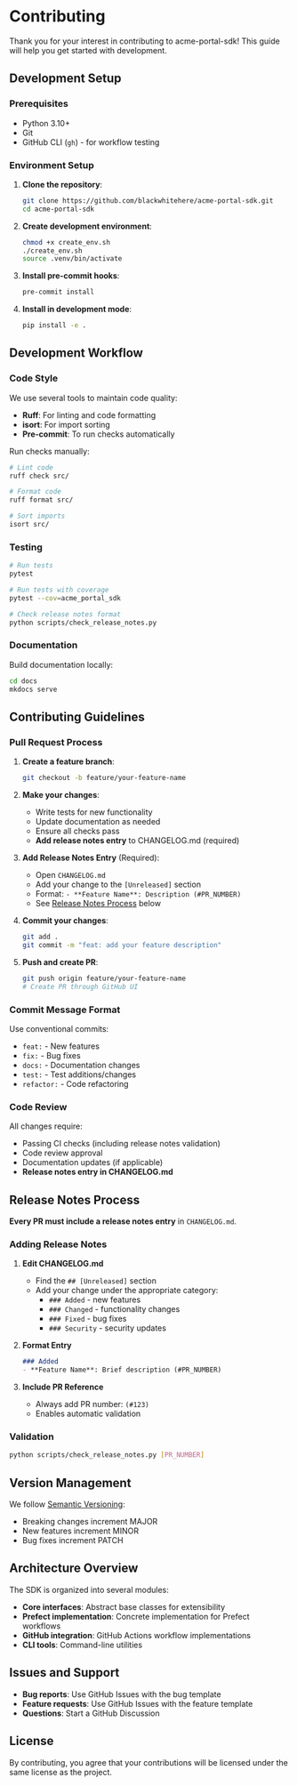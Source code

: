 # Contributing

Thank you for your interest in contributing to acme-portal-sdk! This guide will help you get started with development.

## Development Setup

### Prerequisites

- Python 3.10+
- Git
- GitHub CLI (`gh`) - for workflow testing

### Environment Setup

1. **Clone the repository**:
   ```bash
   git clone https://github.com/blackwhitehere/acme-portal-sdk.git
   cd acme-portal-sdk
   ```

2. **Create development environment**:
   ```bash
   chmod +x create_env.sh
   ./create_env.sh
   source .venv/bin/activate
   ```

3. **Install pre-commit hooks**:
   ```bash
   pre-commit install
   ```

4. **Install in development mode**:
   ```bash
   pip install -e .
   ```

## Development Workflow

### Code Style

We use several tools to maintain code quality:

- **Ruff**: For linting and code formatting
- **isort**: For import sorting
- **Pre-commit**: To run checks automatically

Run checks manually:
```bash
# Lint code
ruff check src/

# Format code
ruff format src/

# Sort imports
isort src/
```

### Testing

```bash
# Run tests
pytest

# Run tests with coverage
pytest --cov=acme_portal_sdk

# Check release notes format
python scripts/check_release_notes.py
```

### Documentation

Build documentation locally:
```bash
cd docs
mkdocs serve
```

## Contributing Guidelines

### Pull Request Process

1. **Create a feature branch**:
   ```bash
   git checkout -b feature/your-feature-name
   ```

2. **Make your changes**:
   - Write tests for new functionality
   - Update documentation as needed
   - Ensure all checks pass
   - **Add release notes entry** to CHANGELOG.md (required)

3. **Add Release Notes Entry** (Required):
   - Open `CHANGELOG.md`
   - Add your change to the `[Unreleased]` section
   - Format: `- **Feature Name**: Description (#PR_NUMBER)`
   - See [Release Notes Process](#release-notes-process) below

4. **Commit your changes**:
   ```bash
   git add .
   git commit -m "feat: add your feature description"
   ```

5. **Push and create PR**:
   ```bash
   git push origin feature/your-feature-name
   # Create PR through GitHub UI
   ```

### Commit Message Format

Use conventional commits:
- `feat:` - New features
- `fix:` - Bug fixes  
- `docs:` - Documentation changes
- `test:` - Test additions/changes
- `refactor:` - Code refactoring

### Code Review

All changes require:
- Passing CI checks (including release notes validation)
- Code review approval
- Documentation updates (if applicable)
- **Release notes entry in CHANGELOG.md**

## Release Notes Process

**Every PR must include a release notes entry** in `CHANGELOG.md`.

### Adding Release Notes

1. **Edit CHANGELOG.md**
   - Find the `## [Unreleased]` section
   - Add your change under the appropriate category:
     - `### Added` - new features
     - `### Changed` - functionality changes  
     - `### Fixed` - bug fixes
     - `### Security` - security updates

2. **Format Entry**
   ```markdown
   ### Added
   - **Feature Name**: Brief description (#PR_NUMBER)
   ```

3. **Include PR Reference**
   - Always add PR number: `(#123)`
   - Enables automatic validation

### Validation
```bash
python scripts/check_release_notes.py [PR_NUMBER]
```

## Version Management

We follow [Semantic Versioning](https://semver.org/):
- Breaking changes increment MAJOR
- New features increment MINOR  
- Bug fixes increment PATCH

## Architecture Overview

The SDK is organized into several modules:

- **Core interfaces**: Abstract base classes for extensibility
- **Prefect implementation**: Concrete implementation for Prefect workflows
- **GitHub integration**: GitHub Actions workflow implementations
- **CLI tools**: Command-line utilities

## Issues and Support

- **Bug reports**: Use GitHub Issues with the bug template
- **Feature requests**: Use GitHub Issues with the feature template
- **Questions**: Start a GitHub Discussion

## License

By contributing, you agree that your contributions will be licensed under the same license as the project.